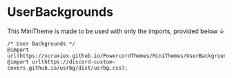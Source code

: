 # UserBackgrounds

This MiniTheme is made to be used with only the imports, provided below ↓

```
/* User Backgrounds */
@import url(https://xcruxiex.github.io/PowercordThemes/MiniThemes/UserBackgrounds/Main.css);
@import url(https://discord-custom-covers.github.io/usrbg/dist/usrbg.css);
```